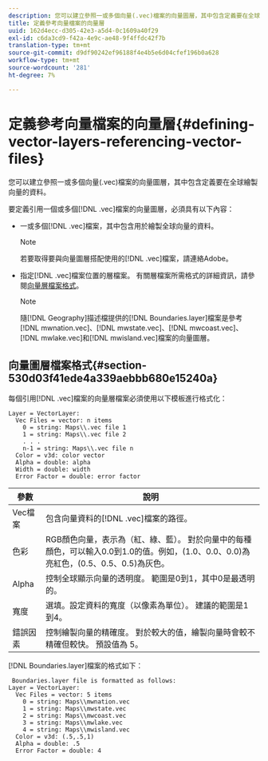 ```yaml
---
description: 您可以建立參照一或多個向量(.vec)檔案的向量圖層，其中包含定義要在全球繪製向量的資料。
title: 定義參考向量檔案的向量層
uuid: 162d4ecc-d305-42e3-a5d4-0c1609a40f29
exl-id: c6da3cd9-f42a-4e9c-ae48-9f4ffdc42f7b
translation-type: tm+mt
source-git-commit: d9df90242ef96188f4e4b5e6d04cfef196b0a628
workflow-type: tm+mt
source-wordcount: '281'
ht-degree: 7%

---
```


# 定義參考向量檔案的向量層{#defining-vector-layers-referencing-vector-files}

您可以建立參照一或多個向量(.vec)檔案的向量圖層，其中包含定義要在全球繪製向量的資料。

要定義引用一個或多個[!DNL .vec]檔案的向量圖層，必須具有以下內容：

* 一或多個[!DNL .vec]檔案，其中包含用於繪製全球向量的資料。

   >[!NOTE]
   >
   >若要取得要與向量圖層搭配使用的[!DNL .vec]檔案，請連絡Adobe。

* 指定[!DNL .vec]檔案位置的層檔案。 有關層檔案所需格式的詳細資訊，請參閱[向量層檔案格式](../../../../home/c-geo-oview/c-wk-img-lyrs/c-wk-vctr-lyrs/c-def-vctr-files.md#section-530d03f41ede4a339aebbb680e15240a)。

   >[!NOTE]
   >
   >隨[!DNL Geography]描述檔提供的[!DNL Boundaries.layer]檔案是參考[!DNL mwnation.vec]、[!DNL mwstate.vec]、[!DNL mwcoast.vec]、[!DNL mwlake.vec]和[!DNL mwisland.vec]檔案的向量圖層。

## 向量圖層檔案格式{#section-530d03f41ede4a339aebbb680e15240a}

每個引用[!DNL .vec]檔案的向量層檔案必須使用以下模板進行格式化：

```
Layer = VectorLayer:
  Vec Files = vector: n items
    0 = string: Maps\\.vec file 1
    1 = string: Maps\\.vec file 2
    . . .
    n-1 = string: Maps\\.vec file n
  Color = v3d: color vector
  Alpha = double: alpha
  Width = double: width
  Error Factor = double: error factor
```

| 參數 | 說明 |
|---|---|
| Vec檔案 | 包含向量資料的[!DNL .vec]檔案的路徑。 |
| 色彩 | RGB顏色向量，表示為（紅、綠、藍）。 對於向量中的每種顏色，可以輸入0.0到1.0的值。例如，(1.0、0.0、0.0)為亮紅色，(0.5、0.5、0.5)為灰色。 |
| Alpha | 控制全球顯示向量的透明度。 範圍是0到1，其中0是最透明的。 |
| 寬度 | 選填。設定資料的寬度（以像素為單位）。 建議的範圍是1到4。 |
| 錯誤因素 | 控制繪製向量的精確度。 對於較大的值，繪製向量時會較不精確但較快。 預設值為 5。 |

[!DNL Boundaries.layer]檔案的格式如下：

```
 Boundaries.layer file is formatted as follows:
Layer = VectorLayer:
  Vec Files = vector: 5 items
    0 = string: Maps\\mwnation.vec
    1 = string: Maps\\mwstate.vec
    2 = string: Maps\\mwcoast.vec
    3 = string: Maps\\mwlake.vec
    4 = string: Maps\\mwisland.vec
  Color = v3d: (.5,.5,1)
  Alpha = double: .5
  Error Factor = double: 4
```
